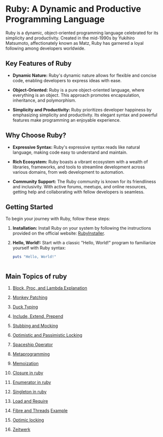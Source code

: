 # Ruby: A Dynamic and Productive Programming Language

Ruby is a dynamic, object-oriented programming language celebrated for its simplicity and productivity. Created in the mid-1990s by Yukihiro Matsumoto, affectionately known as Matz, Ruby has garnered a loyal following among developers worldwide.

## Key Features of Ruby

- **Dynamic Nature:** Ruby's dynamic nature allows for flexible and concise code, enabling developers to express ideas with ease.
  
- **Object-Oriented:** Ruby is a pure object-oriented language, where everything is an object. This approach promotes encapsulation, inheritance, and polymorphism.
  
- **Simplicity and Productivity:** Ruby prioritizes developer happiness by emphasizing simplicity and productivity. Its elegant syntax and powerful features make programming an enjoyable experience.

## Why Choose Ruby?

- **Expressive Syntax:** Ruby's expressive syntax reads like natural language, making code easy to understand and maintain.
  
- **Rich Ecosystem:** Ruby boasts a vibrant ecosystem with a wealth of libraries, frameworks, and tools to streamline development across various domains, from web development to automation.
  
- **Community Support:** The Ruby community is known for its friendliness and inclusivity. With active forums, meetups, and online resources, getting help and collaborating with fellow developers is seamless.

## Getting Started

To begin your journey with Ruby, follow these steps:

1. **Installation:** Install Ruby on your system by following the instructions provided on the official website: [RubyInstaller](https://www.ruby-lang.org/en/documentation/installation/).
   
2. **Hello, World!:** Start with a classic "Hello, World!" program to familiarize yourself with Ruby syntax:

   ```ruby
   puts "Hello, World!"



## Main Topics of ruby

1) [Block, Proc, and Lambda Explanation](https://github.com/research-soham/Ruby-Explaination/blob/main/block_proc_lambda.txt)

2) [Monkey Patching](https://github.com/research-soham/Ruby-Explaination/blob/main/monkey_patching.rb)

3) [Duck Typing](https://github.com/research-soham/Ruby-Explaination/blob/main/duck_typing.rb)

4) [Include, Extend, Prepend](https://github.com/research-soham/Ruby-Explaination/blob/main/prepend_extend_include.rb)

5) [Stubbing and Mocking](https://github.com/research-soham/Ruby-Explaination/blob/main/stubbing_mocking.txt)

6) [Optimistic and Passimistic Locking](https://github.com/research-soham/Ruby-Explaination/blob/main/optimistic_passimistic_locking.rb)

7) [Spaceship Operator](https://github.com/research-soham/Ruby-Explaination/blob/main/spaceship_operator.rb)

8) [Metaprogramming](https://github.com/research-soham/Ruby-Explaination/blob/main/metaprogramming.txt)

9) [Memoization](https://github.com/research-soham/Ruby-Explaination/blob/main/Memoization.rb)

10) [Closure in ruby](https://github.com/research-soham/Ruby-Explaination/blob/main/Closure.rb)

11) [Enumerator in ruby](https://github.com/research-soham/Ruby-Explaination/blob/main/Enumerator.rb)

12) [Singleton in ruby](https://github.com/research-soham/Ruby-Explaination/blob/main/Singleton.rb)

13) [Load and Require](https://github.com/research-soham/Ruby-Explaination/blob/main/load_and_require.rb)

14) [Fibre and Threads](https://github.com/research-soham/Ruby-Explaination/blob/main/fibers_and_threads.txt) [Example](https://github.com/research-soham/Ruby-Explaination/blob/main/fibers_and_threads.rb)

15) [Optimic locking](https://github.com/research-soham/Ruby-Explaination/blob/main/optimistic_locking.rb)

16) [Zeitwerk](https://github.com/research-soham/Ruby-Explaination/blob/main/zeitwerk.txt)
